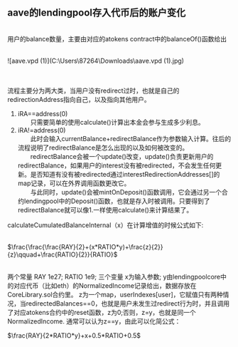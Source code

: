 ## aave的lendingpool存入代币后的账户变化  



<br/>
用户的balance数量，主要由对应的atokens contract中的balanceOf()函数给出  
<br/>
<br/>

![aave.vpd (1)](C:\Users\87264\Downloads\aave.vpd (1).jpg)

<br/>
<br/>
流程主要分为两大类，当用户没有redirect过时，也就是自己的redirectionAddress指向自己，以及指向其他用户。<br/>

1. iRA==address(0)<br/>
    &emsp;&emsp;只需要简单的使用calculate()计算出本金会参与生成多少利息。<br/>
2. iRA!=address(0)<br/>
    &emsp;&emsp;此时会输入currentBalance+redirectBalance作为参数输入计算。往后的流程说明了redirectBalance是怎么出现的以及如何被改变的。<br/> &emsp;&emsp;redirectBalance会被一个update()改变，update()负责更新用户的redirectBalance，如果用户的interest没有被redirected，不会发生任何更新。是否知道有没有被redirected通过interestRedirectionAddresses[]的map记录，可以在外界调用函数更改它。<br/>
    &emsp;&emsp;与此同时，update()会被mintOnDeposit()函数调用，它会通过另一个合约lendingpool中的Deposit()函数，也就是存入时被调用。只要得到了redirectBalance就可以像1.一样使用calculate()来计算结果了。<br/>

calculateCumulatedBalanceInternal（x）在计算增值的时候公式如下:<br/>

<br/>$\frac{\frac{\frac{RAY}{2}+(x*RATIO*y)+\frac{z}{2}}{z}\qquad+\frac{RATIO}{2}}{RATIO}$<br/>

<br/>
两个常量 RAY 1e27; RATIO 1e9;  
三个变量 x为输入参数;  
y由lendingpoolcore中的对应代币（比如eth）的NormalizedIncome记录给出，数据存放在CoreLibrary.sol合约里。  
z为一个map，userIndexes[user]，它赋值只有两种情况，当redirectedBalances==0，也就是用户未发生过redirect行为时，并且调用了对应atokens合约中的reset函数，z为0;否则，z=y，也就是同一个NormalizedIncome.
通常可以认为z==y，由此可以化简公式：
<br/>

$\frac{RAY}{2*RATIO*y}+x+0.5*RATIO+0.5$
